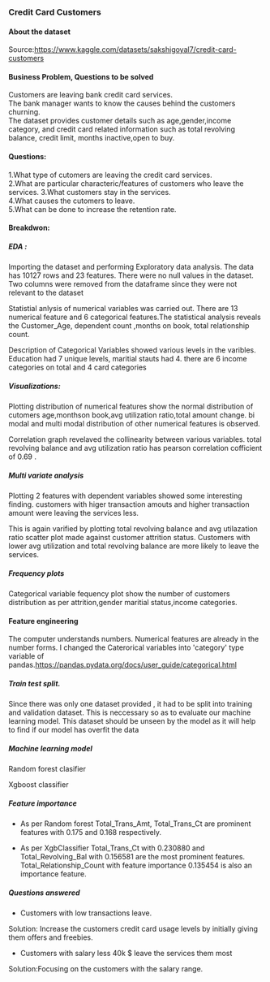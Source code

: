 ### Credit Card Customers

#### About the dataset

Source:https://www.kaggle.com/datasets/sakshigoyal7/credit-card-customers



#### Business Problem, Questions to be solved
Customers are leaving bank credit card services.  
The bank manager wants to know the causes behind the customers churning.  
The dataset provides customer details such as age,gender,income category, and credit card related information such as total revolving balance, credit limit, months inactive,open to buy.


#### Questions:
1.What type of cutomers are leaving the credit card services.  
2.What are particular characteric/features of customers who leave the services. 
3.What customers stay in the services.    
4.What causes the cutomers to leave.  
5.What can be done to increase the retention rate.  

#### Breakdwon:

##### EDA : 
Importing the dataset and performing Exploratory data analysis. The data has 10127 rows and 23 features. There were no null values in the dataset. Two columns were removed from the dataframe since they were not relevant to the dataset

Statistial anlysis of numerical variables was carried out. There are 13 numerical feature and 6 categorical features.The statistical analysis reveals the Customer_Age, dependent count ,months on book, total relationship count.

Description of Categorical Variables showed various levels in the varibles. Education had 7 unique levels, maritial stauts had 4. there are 6 income categories on total and 4 card categories


##### Visualizations:
Plotting distribution of numerical features show the normal distribution of cutomers age,monthson book,avg utilization ratio,total amount change. bi modal and multi modal distribution of other numerical features is observed.

Correlation graph revelaved the collinearity between various variables. total revolving balance and avg utilization ratio has pearson correlation cofficient of 0.69 . 

##### Multi variate analysis

Plotting 2 features with dependent variables showed some interesting finding. customers with higer transaction amouts and higher transaction amount were leaving the services less.

This is again varified by plotting total revolving balance and avg utilazation ratio scatter plot made against customer attrition status. Customers with lower avg utilization and total revolving balance are more likely to leave the services.


##### Frequency plots

Categorical variable fequency plot show the number of customers distribution as per attrition,gender maritial status,income categories.


#### Feature engineering
The computer understands numbers. Numerical features are already in the number forms. I changed the Caterorical variables into 'category' type variable of pandas.https://pandas.pydata.org/docs/user_guide/categorical.html

##### Train test split.
Since there was only one dataset provided , it had to be split into training and validation dataset. This is neccessary so as to evaluate our machine learning model. This dataset should be unseen by the model as it will help to find if our model has overfit the data

##### Machine learning model

Random forest clasifier

Xgboost classifier




##### Feature importance
- As per Random forest Total_Trans_Amt, Total_Trans_Ct are prominent features with 0.175 and 0.168 respectively.


- As per XgbClassifier Total_Trans_Ct with 0.230880 and  Total_Revolving_Bal with 0.156581 are the most prominent features.  Total_Relationship_Count with feature importance 0.135454 is also an importance feature.








##### Questions answered

- Customers with low transactions leave.  

Solution: Increase the customers credit card usage levels by initially giving them offers and freebies.

- Customers with salary less 40k $ leave the services them most
 
 Solution:Focusing on the customers with the salary range.
 
